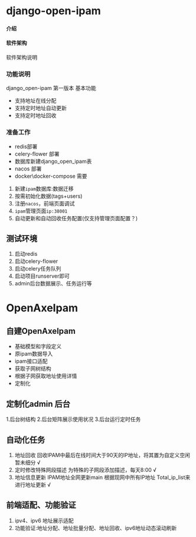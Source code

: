 # django-open-ipam

#### 介绍
#### 软件架构
软件架构说明
### 功能说明
django_open-ipam 第一版本
基本功能
- 支持地址在线分配
- 支持定时地址自动更新
- 支持定时地址回收

### 准备工作
- redis部署 
- celery-flower 部署
- 数据库新建django_open_ipam表
- nacos 部署
- docker\docker-compose 需要


1. 新建`ipam`数据库:数据迁移
2. 按需初始化数据(tags+users)
3. 注册`nacos`，前端页面调试
4. `ipam`管理页面`ip:38001`
5. 自动更新和自动回收任务配置(仅支持管理页面配置？)


## 测试环境
1. 启动redis
2. 启动celery-flower
3. 启动celery任务队列
4. 启动项目runserver即可
5. admin后台数据展示、任务运行等


# OpenAxeIpam
## 自建OpenAxeIpam
- 基础模型和字段定义
- 原ipam数据导入
- ipam接口适配
 - 获取子网树结构
 - 根据子网获取地址使用详情
- 定制化
## 定制化admin 后台
 1.后台树结构
 2.后台矩阵展示使用状况
 3.后台运行定时任务
## 自动化任务
 1. 地址回收 回收IPAM中最后在线时间大于90天的IP地址，将其置为自定义空闲 暂未细分 √
 2. 定时修改特殊网段描述 为特殊的子网段添加描述，每天8:00 √
 3. 地址信息更新  IPAM地址全网更新main  根据现网中所有IP地址 Total_ip_list来进行地址更新 √
 
 ## 前端适配、功能验证
 1. ipv4、ipv6 地址展示适配
 2. 功能验证:地址分配、地址批量分配、地址回收、ipv6地址动态滚动刷新